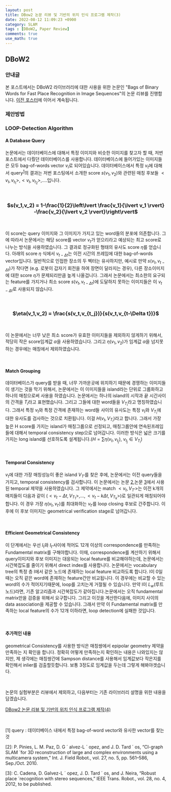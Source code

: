 ```yaml
---
layout: post
title: DBow2 논문 리뷰 및 기반의 위치 인식 프로그램 제작(3)
date: 2022-08-12 11:09:23 +0900
category: SLAM
tags : [DBoW2, Paper Review]
comments: true
use_math: true
---
```

## DBoW2

### 안내글

본 포스트에서는 DBoW2 라이브러리에 대한 사용을 위한 논문인 "Bags of Binary Words for Fast Place Recognition in Image Sequences"의 논문 리뷰를 진행합니다. 
[이전 포스터](https://jeonhyeongjunkw.github.io/slam/2022/08/05/DBoW2_2.html)에 이어서 계속됩니다.

### 제안방법

### LOOP-Detection Algorithm

#### A Database Query

논문에서는 데이터베이스에 대해서 특정 이미지와 비슷한 이미지를 찾고자 할 때, 저번 포스트에서 다뤘던 데이터베이스를 사용합니다. 데이터베이스에 들어가있는 이미지들은 
모두 bag-of-words vector $v_i$로 되어있습니다. 데이터베이스에서 특정 $v_t$에 대해서 query<sup>[1](#query)</sup>의 결과는 저번 포스팅에서 소개한 score $s(v_{1},v_{2})$와 관련된 매칭 후보들 $<v_t,v_{t_1}>,<v_t,v_{t_2}>,....$입니다.

<br/>

### <center>   $s(v_1,v_2) = 1-\frac{1}{2}\left\lvert \frac{v_1}{\lvert v_1 \rvert} -\frac{v_2}{\lvert v_2 \rvert}\right\rvert$</center>

<br/>

이 score는 query 이미지와 그 이미지가 가지고 있는 word들의 분포에 의존합니다. 그에 따라서 논문에서는 해당 score를 vector $v_t$가 얻으리라고 예상되는 최고 score로 나누는 방식을 사용하였습니다. 그 결과로 정규화된 형태의 유사도 score $\eta$를 얻습니다. 아래의 score $\eta$ 식에서 $v_{t-\Delta t}$는 이전 시간의 프레임에 대한 bag-of-words vector입니다. 일반적으로 인접한 장소의 두 벡터는 유사하지만, 예시로 만약 $s(v_t,v_{t-\Delta t})$가 작다면 (e.g. 로봇이 갑자기 회전을 하여 장면이 달라지는 경우), 다른 장소이미지에 대한 score $\eta$가 문제되리만큼 높게 나올겁니다. 그래서 논문에서는 최소한의 요구되는 feature를 가지거나 최소 score $s(v_t,v_{t-\Delta t})$에 도달하지 못하는 이미지들은 이 $v_{t-\Delta t}$로 사용되지 않습니다. 

<br/>

### <center>   $\eta(v_1,v_2) = \frac{s(v_t,v_{t_j})}{s(v_t,v_{t-\Delta t})}$</center>

<br/>

이 논문에서는 너무 낮은 최소 score가 유효한 이미지들을 제외하지 않게하기 위해서, 적당히 작은 score임계값 $\alpha$을 사용하였습니다. 그리고 $\eta(v_1,v_2)$가 임계값 $\alpha$을 넘지못하는 경우에는 매칭에서 제외하였습니다.

<br/>

#### Match Grouping

데이터베이스가 query를 받을 때, 너무 가까운곳에 위치하기 때문에 경쟁하는 이미지들이 생기는 것을 막기 위해서, 논문에서는 이 이미지들을 island라는 단위로 그룹화하고 하나의 매칭으로써 사용을 하였습니다. 논문에서는 하나의 island의 시작과 끝 시간사이의 간격을 $T_i$라고 표현했습니다. 그리고 그들에 대한 word들을 $V_{T_i}$라고 명칭하였습니다. 그래서 특정 $v_t$와 특정 간격에 존재하는 word들 사이의 유사도는 특정 $v_t$와 $V_{T_i}$에 대한 유사도를 검사하는 것으로 치환됩니다. 이걸 $H(v_t,V_{T_i})$라고 합니다. 그래서 가장 높은 H score를 가지는 island가 매칭그룹으로 선정되고, 매칭그룹안에 연속된프레임들에 대해서 temporal consistency step으로 넘어갑니다. 이러한 방식은 넓은 크기를 가지는 long island를 선호하도록 설계됩니다.($H = \sum \eta(v_t,v_{t_j})$, $v_{t_j} \in V_{T_i}$)

<br/>

#### Temporal Consistency 

$v_t$에 대한 가장 매칭성능이 좋은 island $V_{T'}$를 찾은 후에, 논문에서는 이전 query들을 가지고, temporal consistency를 검사합니다. 이 논문에서는 논문 [2](#[2]),논문 [3](#[3])에서 사용된 temporal 제약을 사용하였습니다. 그 제약에서는 match $<v_t, V_{T'}>$는 이전 k개의 매치들이 다음과 같이 ($<v_t-\Delta t, V_{T_1}>,$...$,<v_t-k\Delta t, V_{T_k}>$)로 일관되게 매칭되어야합니다. 이 경우 가장 $\eta(v_t,v_{t'})$를 최대화하는 $v_{t'}$를 loop closing 후보로 간주합니다. 이후에 이 후보 이미지는 geometrical verification stage로 넘어갑니다.

<br/>

#### Efficient Geometrical Consistency

이 단계에서는 우선 $I_t$와 $I_{t'}$사이에 적어도 12개 이상의 correspondence를 만족하는 Fundamental matrix를 구해야합니다. 이때, correspondence를 계산하기 위해서 query이미지와 후보 이미지는 대응되는 local feature를 비교해야하는데, 논문에서는 시간복잡도를 줄이기 위해서 direct index를 사용합니다. 논문에서는 vocabulary tree의 특정 층 l에서 같은 노드에 존재하는 local feature 비교하도록 합니다. l이 0일 때는 오직 같은 word에 존재하는 feature간만 비교됩니다. 이 경우에는 비교할 수 있는 word의 수가 적어지기때문에, loop를 고치는게 거절될 수 있습니다. 만약 l이 $L_w$(루트 노드)라면, 기존 알고리즘과 시간복잡도가 같아집니다.논문에서는 오직 fundamental matrix만을 검증을 위해서 요구합니다. 그리고 이것을 계산한다음에, 이미지 사이의 data association을 제공할 수 있습니다. 그래서 만약 이 Fundamental matrix를 만족하는 local feature의 수가 12개 이하라면, loop detection에 실패한 것입니다. 

<br/>

#### 추가적인 내용

geometrical Consistency를 사용한 방식은 매칭쌍에서 epipolar geometry 제약을 만족하는 지 확인을 합니다. 정확히 어떻게 만족하는지 확인하는 내용은 나와있지는 않지만, 제 생각에는 매칭쌍간에 Sampson distance를 사용해서 임계값보다 작은지를 확인해서 inlier를 검출할듯합니다. 보통 3정도로 임계값을 두는데 그렇게 해봐야겟습니다.

<br/>

논문의 실험부분은 리뷰에서 제외하고, 다음부터는 기존 라이브러리 설명을 위한 내용을 담겠습니다. 

[DBow2 논문 리뷰 및 기반의 위치 인식 프로그램 제작(4)](https://jeonhyeongjunkw.github.io/slam/2022/08/12/DBoW2_4.html)

<br/>

<a name="query"></a> [1] query : 데이터베이스 내에서 특정 bag-of-word vector와 유사한 vector를 찾는 것

<a name="[2]"></a> [2]: P. Pinies, L. M. Paz, D. G ´ alvez-L ´ opez, and J. D. Tard ´ os, “CI-graph SLAM ´for 3D reconstruction of large and complex environments using a multicamera system,” Int. J. Field Robot., vol. 27, no. 5, pp. 561–586, Sep./Oct. 2010.

<a name="[3]"></a> [3]: C. Cadena, D. Galvez-L ´ opez, J. D. Tard ´ os, and J. Neira, “Robust place ´recognition with stereo sequences,” IEEE Trans. Robot., vol. 28, no. 4, 2012, to be published.